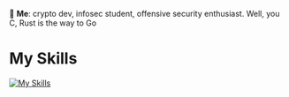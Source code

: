💬 **Me**: crypto dev, infosec student, offensive security enthusiast. Well, you C, Rust is the way to Go


# My Skills
[![My Skills](https://skillicons.dev/icons?i=go,rust,java,c,cpp,lua,bash,neovim,vim,windows,linux,debian,arch,kali,notion,kafka,redis,postgres&perline=6)](https://skillicons.dev)<br/>